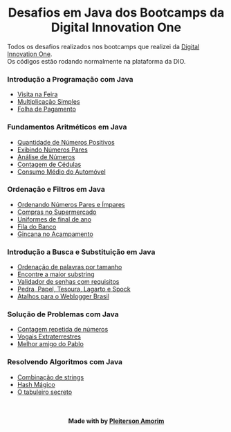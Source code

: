 <!--About session-->
<h1 align="center">Desafios em Java dos Bootcamps da Digital Innovation One</h1>

Todos os desafios realizados nos bootcamps que realizei da [Digital Innovation One](https://digitalinnovation.one/).<br>
Os códigos estão rodando normalmente na plataforma da DIO.

<h3>Introdução a Programação com Java</h3>

- [Visita na Feira]()
- [Multiplicação Simples]()
- [Folha de Pagamento]()

<h3>Fundamentos Aritméticos em Java</h3>

- [Quantidade de Números Positivos]()
- [Exibindo Números Pares]()
- [Análise de Números]()
- [Contagem de Cédulas]()
- [Consumo Médio do Automóvel]()

<h3>Ordenação e Filtros em Java</h3>

- [Ordenando Números Pares e Ímpares]()
- [Compras no Supermercado]()
- [Uniformes de final de ano]()
- [Fila do Banco]()
- [Gincana no Acampamento]()

<h3>Introdução a Busca e Substituição em Java</h3>

- [Ordenação de palavras por tamanho]()
- [Encontre a maior substring]()
- [Validador de senhas com requisitos]()
- [Pedra, Papel, Tesoura, Lagarto e Spock]()
- [Atalhos para o Weblogger Brasil]()

<h3>Solução de Problemas com Java</h3>

- [Contagem repetida de números]()
- [Vogais Extraterrestres]()
- [Melhor amigo do Pablo]()
<!-- - [Entrevista embaraçosa]()
- [Conjuntos bons ou ruins?]()
- [Produto e divisão]()
- [Barras de ouro]() -->

<h3>Resolvendo Algoritmos com Java</h3>

<!-- - [Coração das cartas]()
- [Abreviando posts do blog]() -->
- [Combinação de strings]()
- [Hash Mágico]()
- [O tabuleiro secreto]()

<!--Bottom session-->
<br><h4 align=center>Made with by <a target="_blank" href="https://pleiterson.vercel.app" >Pleiterson Amorim</a></h4>
